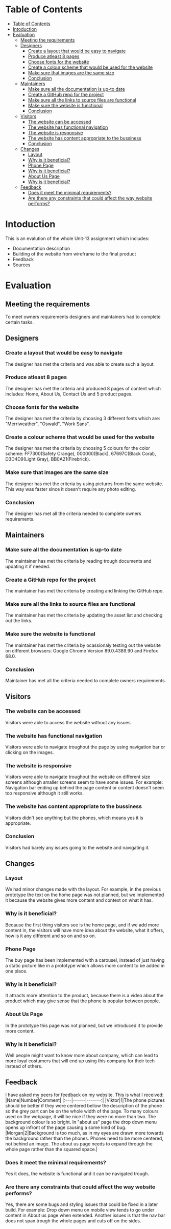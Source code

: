 # Table of Contents
- [Table of Contents](#table-of-contents)
- [Intoduction](#intoduction)
- [Evaluation](#evaluation)
  - [Meeting the requirements](#meeting-the-requirements)
  - [Designers](#designers)
    - [Create a layout that would be easy to navigate](#create-a-layout-that-would-be-easy-to-navigate)
    - [Produce atleast 8 pages](#produce-atleast-8-pages)
    - [Choose fonts for the website](#choose-fonts-for-the-website)
    - [Create a colour scheme that would be used for the website](#create-a-colour-scheme-that-would-be-used-for-the-website)
    - [Make sure that images are the same size](#make-sure-that-images-are-the-same-size)
    - [Conclusion](#conclusion)
  - [Maintainers](#maintainers)
    - [Make sure all the documentation is up-to date](#make-sure-all-the-documentation-is-up-to-date)
    - [Create a GitHub repo for the project](#create-a-github-repo-for-the-project)
    - [Make sure all the links to source files are functional](#make-sure-all-the-links-to-source-files-are-functional)
    - [Make sure the website is functional](#make-sure-the-website-is-functional)
    - [Conclusion](#conclusion-1)
  - [Visitors](#visitors)
    - [The website can be accessed](#the-website-can-be-accessed)
    - [The website has functional navigation](#the-website-has-functional-navigation)
    - [The website is responsive](#the-website-is-responsive)
    - [The website has content appropriate to the bussiness](#the-website-has-content-appropriate-to-the-bussiness)
    - [Conclusion](#conclusion-2)
  - [Changes](#changes)
    - [Layout](#layout)
    - [Why is it beneficial?](#why-is-it-beneficial)
    - [Phone Page](#phone-page)
    - [Why is it beneficial?](#why-is-it-beneficial-1)
    - [About Us Page](#about-us-page)
    - [Why is it beneficial?](#why-is-it-beneficial-2)
  - [Feedback](#feedback)
    - [Does it meet the minimal requirements?](#does-it-meet-the-minimal-requirements)
    - [Are there any constraints that could affect the way website performs?](#are-there-any-constraints-that-could-affect-the-way-website-performs)



# Intoduction

This is an evalution of the whole Unit-13 assignment which includes:
<br>
* Documentation description
* Building of the website from wireframe to the final product
* Feedback
* Sources

# Evaluation

## Meeting the requirements
To meet owners requirements  designers and maintainers had to complete certain tasks.
## Designers
### Create a layout that would be easy to navigate
The designer has met the criteria and was able to create such a layout.
### Produce atleast 8 pages
The designer has met the criteria and produced 8 pages of content which includes: Home, About Us, Contact Us and 5 product pages.
### Choose fonts for the website
The designer has met the criteria by choosing 3 different fonts which are: "Merriweather", "Oswald", "Work Sans".
### Create a colour scheme that would be used for the website
The designer has met the criteria by choosing 5 colours for the color scheme: FF7300(Safety Orange), 000000(Black), 67697C(Black Coral), D3D4D9(Light Gray), BB0A21(Firebrick).
### Make sure that images are the same size
The designer has met the criteria by using pictures from the same website. This way was faster since it doesn't require any photo editing.
### Conclusion
The designer has met all the criteria needed to complete owners requirements.
## Maintainers
### Make sure all the documentation is up-to date
The maintainer has met the criteria by reading trough documents and updating it if needed.
### Create a GitHub repo for the project
The maintainer has met the criteria by creating and linking the GitHub repo.
### Make sure all the links to source files are functional
The maintainer has met the criteria by updating the asset list and checking out the links.
### Make sure the website is functional
The maintainer has met the criteria by ocassionaly testing out the website on different browsers: Google Chrome Version 89.0.4389.90 and Firefox 68.0.
### Conclusion
Maintainer has met all the criteria needed to complete owners requirements.
## Visitors
### The website can be accessed
Visitors were able to access the website without any issues.
### The website has functional navigation
Visitors were able to navigate troughout the page by using navigation bar or clicking on the images.
### The website is responsive
Visitors were able to navigate troughout the website on different size screens although smaller screens seem to have some issues. For example: Navigation bar ending up behind the page content or content doesn't seem too responsive although it still works.
### The website has content appropriate to the bussiness
Visitors didn't see anything but the phones, which means yes it is appropriate.
### Conclusion
Visitors had barely any issues going to the website and navigating it.
## Changes
### Layout
We had minor changes made with the layout. For example, in the previous prototype the text on the home page was not planned, but we implemented it because the website gives more content and context on what it has.
### Why is it beneficial?
Because the first thing visitors see is the home page, and if we add more content in, the visitors will have more idea about the website, what it offers, how is it any different and so on and so on. 
### Phone Page 
The buy page has been implemented with a carousel, instead of just having a static picture like in a prototype which allows more content to be added in one place.
### Why is it beneficial?
It attracts more attention to the product, because there is a video about the product which may give sense that the phone is popular between people.
### About Us Page
In the prototype this page was not planned, but we introduced it to provide more content.
### Why is it beneficial?
Well people might want to know more about company, which can lead to more loyal costumers that will end up using this company for their tech instead of others.
## Feedback

I have asked my peers for feedback on my website. This is what I received:
|Name|Number|Comment|
|:---|------|-------:|
|Viktor|1|The phone pictures should be better if they were centered bellow the description of the phone so the grey part can be on the whole width of the page. To many colours used on the webpage, it will be nice if they were no more than two. The background colour is so bright. In "about us" page the drop down menu opens up infront of the page causing a some kind of bug.
|Morgan|2|Background is too much, as in my eyes are drawn more towards the background rather than the phones. Phones need to be more centered, not behind an image. The about us page needs to expand through the whole page rather than the squared space.|
### Does it meet the minimal requirements?
Yes it does, the website is functional and it can be navigated trough.
### Are there any constraints that could affect the way website performs?
Yes, there are some bugs and styling issues that could be fixed in a later build. For example:  Drop down menu on mobile view tends to go under content in About us page when extended. Another issues is that the nav bar does not span trough the whole pages and cuts off on the sides.



